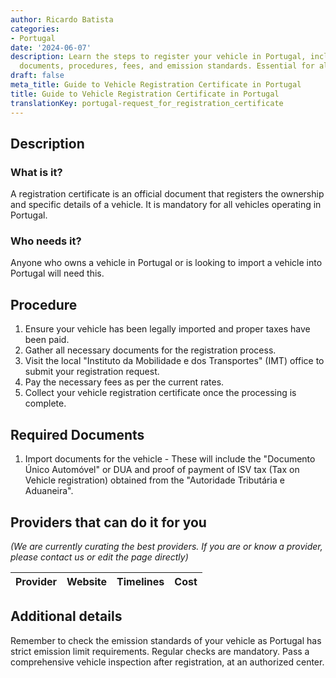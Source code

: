 ```yaml
---
author: Ricardo Batista
categories:
- Portugal
date: '2024-06-07'
description: Learn the steps to register your vehicle in Portugal, including required
  documents, procedures, fees, and emission standards. Essential for all vehicle owners.
draft: false
meta_title: Guide to Vehicle Registration Certificate in Portugal
title: Guide to Vehicle Registration Certificate in Portugal
translationKey: portugal-request_for_registration_certificate
---
```


## Description
### What is it?
A registration certificate is an official document that registers the ownership and specific details of a vehicle. It is mandatory for all vehicles operating in Portugal.
### Who needs it?
Anyone who owns a vehicle in Portugal or is looking to import a vehicle into Portugal will need this.

## Procedure 
1. Ensure your vehicle has been legally imported and proper taxes have been paid. 
2. Gather all necessary documents for the registration process. 
3. Visit the local "Instituto da Mobilidade e dos Transportes" (IMT) office to submit your registration request. 
4. Pay the necessary fees as per the current rates. 
5. Collect your vehicle registration certificate once the processing is complete.

## Required Documents 
1. Import documents for the vehicle - These will include the "Documento Único Automóvel" or DUA and proof of payment of ISV tax (Tax on Vehicle registration) obtained from the "Autoridade Tributária e Aduaneira". 

## Providers that can do it for you

_(We are currently curating the best providers. If you are or know a provider, please contact us or edit the page directly)_

| Provider        |     Website     |     Timelines    |       Cost      |
| --------------- | --------------- |  :-------------: | :-------------: |

## Additional details
Remember to check the emission standards of your vehicle as Portugal has strict emission limit requirements. Regular checks are mandatory. Pass a comprehensive vehicle inspection after registration, at an authorized center.